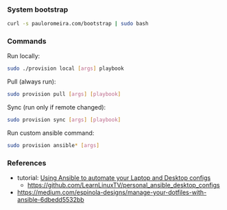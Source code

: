 ### System bootstrap
```sh
curl -s pauloromeira.com/bootstrap | sudo bash
```

### Commands
Run locally:
```sh
sudo ./provision local [args] playbook
```

Pull (always run):
```sh
sudo provision pull [args] [playbook]
```

Sync (run only if remote changed):
```sh
sudo provision sync [args] [playbook]
```

Run custom ansible command:
```sh
sudo provision ansible* [args]
```

### References
- tutorial: [Using Ansible to automate your Laptop and Desktop configs](https://www.youtube.com/watch?v=gIDywsGBqf4)
  - https://github.com/LearnLinuxTV/personal_ansible_desktop_configs
- https://medium.com/espinola-designs/manage-your-dotfiles-with-ansible-6dbedd5532bb
